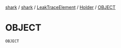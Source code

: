 [shark](../../../index.md) / [shark](../../index.md) / [LeakTraceElement](../index.md) / [Holder](index.md) / [OBJECT](./-o-b-j-e-c-t.md)

# OBJECT

`OBJECT`